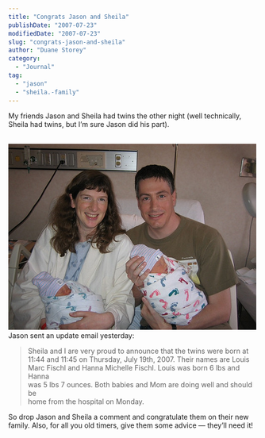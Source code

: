 ```yaml
---
title: "Congrats Jason and Sheila"
publishDate: "2007-07-23"
modifiedDate: "2007-07-23"
slug: "congrats-jason-and-sheila"
author: "Duane Storey"
category:
  - "Journal"
tag:
  - "jason"
  - "sheila.-family"
---
```


My friends Jason and Sheila had twins the other night (well technically, Sheila had twins, but I’m sure Jason did his part).

  
[  
![](_images/congrats-jason-and-sheila-1.jpg)  ](http://www.flickr.com/photos/duanestorey/877271884/)  
Jason sent an update email yesterday:

> Sheila and I are very proud to announce that the twins were born at  
> 11:44 and 11:45 on Thursday, July 19th, 2007. Their names are Louis  
> Marc Fischl and Hanna Michelle Fischl. Louis was born 6 lbs and Hanna  
> was 5 lbs 7 ounces. Both babies and Mom are doing well and should be  
> home from the hospital on Monday.

So drop Jason and Sheila a comment and congratulate them on their new family. Also, for all you old timers, give them some advice — they’ll need it!
